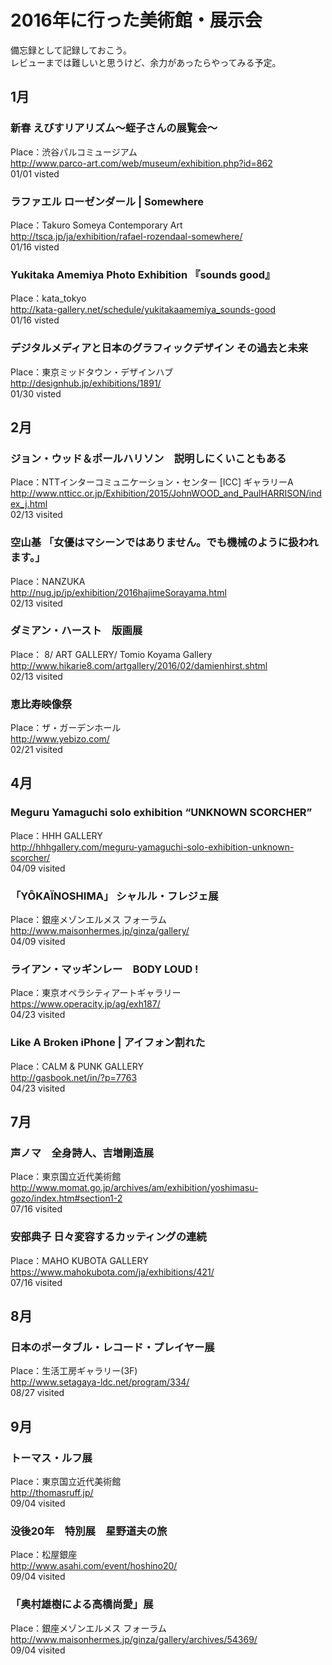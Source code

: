 # 2016年に行った美術館・展示会  
備忘録として記録しておこう。  
レビューまでは難しいと思うけど、余力があったらやってみる予定。  

## 1月
### 新春 えびすリアリズム～蛭子さんの展覧会～  
Place：渋谷パルコミュージアム  
http://www.parco-art.com/web/museum/exhibition.php?id=862  
01/01 visted  

### ラファエル ローゼンダール | Somewhere  
Place：Takuro Someya Contemporary Art  
http://tsca.jp/ja/exhibition/rafael-rozendaal-somewhere/  
01/16 visted  

### Yukitaka Amemiya Photo Exhibition 『sounds good』  
Place：kata_tokyo  
http://kata-gallery.net/schedule/yukitakaamemiya_sounds-good  
01/16 visted  

### デジタルメディアと日本のグラフィックデザイン その過去と未来  
Place：東京ミッドタウン・デザインハブ  
http://designhub.jp/exhibitions/1891/  
01/30 visted  

## 2月
### ジョン・ウッド＆ポールハリソン　説明しにくいこともある  
Place：NTTインターコミュニケーション・センター [ICC] ギャラリーA  
http://www.ntticc.or.jp/Exhibition/2015/JohnWOOD_and_PaulHARRISON/index_j.html  
02/13 visited  

### 空山基 「女優はマシーンではありません。でも機械のように扱われます。」  
Place：NANZUKA  
http://nug.jp/jp/exhibition/2016hajimeSorayama.html  
02/13 visited  

### ダミアン・ハースト　版画展  
Place：	8/ ART GALLERY/ Tomio Koyama Gallery  
http://www.hikarie8.com/artgallery/2016/02/damienhirst.shtml  
02/13 visited  

### 恵比寿映像祭  
Place：ザ・ガーデンホール  
http://www.yebizo.com/  
02/21 visited  

## 4月  
### Meguru Yamaguchi solo exhibition “UNKNOWN SCORCHER”  
Place：HHH GALLERY  
http://hhhgallery.com/meguru-yamaguchi-solo-exhibition-unknown-scorcher/  
04/09 visited  

### 「YÔKAÏNOSHIMA」 シャルル・フレジェ展  
Place：銀座メゾンエルメス フォーラム  
http://www.maisonhermes.jp/ginza/gallery/  
04/09 visited  

### ライアン・マッギンレー　BODY LOUD !  
Place：東京オペラシティアートギャラリー   
https://www.operacity.jp/ag/exh187/   
04/23 visited  

### Like A Broken iPhone | アイフォン割れた
Place：CALM & PUNK GALLERY   
http://gasbook.net/in/?p=7763  
04/23 visited  

## 7月  
### 声ノマ　全身詩人、吉増剛造展
Place：東京国立近代美術館   
http://www.momat.go.jp/archives/am/exhibition/yoshimasu-gozo/index.htm#section1-2  
07/16 visited  

### 安部典子 日々変容するカッティングの連続
Place：MAHO KUBOTA GALLERY   
https://www.mahokubota.com/ja/exhibitions/421/  
07/16 visited  

## 8月  
### 日本のポータブル・レコード・プレイヤー展
Place：生活工房ギャラリー(3F)   
http://www.setagaya-ldc.net/program/334/  
08/27 visited   

## 9月  
### トーマス・ルフ展
Place：東京国立近代美術館   
http://thomasruff.jp/  
09/04 visited  

### 没後20年　特別展　星野道夫の旅
Place：松屋銀座  
http://www.asahi.com/event/hoshino20/  
09/04 visited  

### 「奥村雄樹による高橋尚愛」展
Place：銀座メゾンエルメス フォーラム  
http://www.maisonhermes.jp/ginza/gallery/archives/54369/  
09/04 visited  

